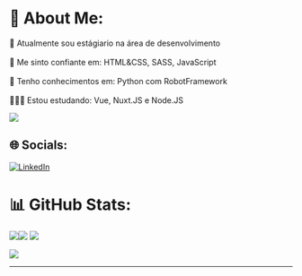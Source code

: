 # 💫 About Me:
🌱 Atualmente sou estágiario na área de desenvolvimento<br><br>🦾 Me sinto confiante em: HTML&CSS, SASS, JavaScript<br><br>🧠 Tenho conhecimentos em: Python com RobotFramework<br><br>👨🏽‍💻 Estou estudando: Vue, Nuxt.JS e Node.JS

[![](https://visitcount.itsvg.in/api?id=brennoeduardo&icon=0&color=12)](https://visitcount.itsvg.in)
## 🌐 Socials:
[![LinkedIn](https://img.shields.io/badge/LinkedIn-%230077B5.svg?logo=linkedin&logoColor=white)](https://linkedin.com/in/https://www.linkedin.com/in/brennoeduardo/) 

# 📊 GitHub Stats:
![](https://github-readme-stats.vercel.app/api?username=brennoeduardo&theme=dark&hide_border=false&include_all_commits=false&count_private=false)![](https://github-readme-streak-stats.herokuapp.com/?user=brennoeduardo&theme=dark&hide_border=false)
![](https://github-readme-stats.vercel.app/api/top-langs/?username=brennoeduardo&theme=dark&hide_border=false&include_all_commits=false&count_private=false&layout=compact)

![](https://quotes-github-readme.vercel.app/api?type=horizontal&theme=radical)

---


<!-- Proudly created with GPRM ( https://gprm.itsvg.in ) -->
